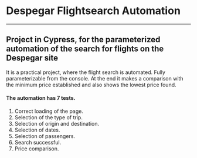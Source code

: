 # Despegar Flightsearch Automation
***
## Project in Cypress, for the parameterized automation of the search for flights on the Despegar site

It is a practical project, where the flight search is automated. Fully parameterizable from the console.
At the end it makes a comparison with the minimum price established and also shows the lowest price found.

#### The automation has 7 tests.
1. Correct loading of the page.
2. Selection of the type of trip.
3. Selection of origin and destination.
4. Selection of dates.
5. Selection of passengers.
6. Search successful.
7. Price comparison.


